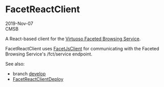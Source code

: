 # FacetReactClient

2019-Nov-07  
CMSB

A React-based client for the [Virtuoso Faceted Browsing Service](http://vos.openlinksw.com/owiki/wiki/VOS/VirtuosoFacetsWebService).

FacetReactClient uses [FacetJsClient](https://github.com/cblakeley/FacetJsClient) for communicating with the Faceted Browsing Service's /fct/service endpoint.

See also:

* branch [develop](https://github.com/cblakeley/FacetReactClient/tree/develop)
* [FacetReactClientDeploy](https://github.com/cblakeley/FacetReactClientDeploy)
